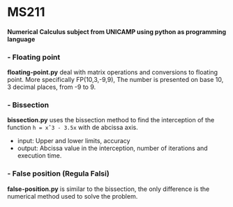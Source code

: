 # MS211
#### Numerical Calculus subject from UNICAMP using python as programming language
### - Floating point
**floating-point.py** deal with matrix operations and conversions to floating point. More specifically FP(10,3,-9,9), The number is presented on base 10, 3 decimal places, from -9 to 9.
### - Bissection
**bissection.py** uses the bissection method to find the interception of the function `h = xˆ3 - 3.5x` with de abcissa axis.
- input: Upper and lower limits, accuracy
- output: Abcissa value in the interception, number of iterations and execution time.
### - False position (Regula Falsi)
**false-position.py** is similar to the bissection, the only difference is the numerical method used to solve the problem.
